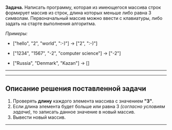 **Задача.** Написать программу, которая из имеющегося массива строк формирует массив из строк, длина которых меньше либо равна 3 символам. Первоначальный массив можно ввести с клавиатуры, либо задать на старте выполнения алгоритма.

*Примеры:*

* ["hello", "2", "world", ":-)"] -> ["2", ":-)"]

* ["1234", "1567", "-2", "computer science"] -> ["-2"]

* ["Russia", "Denmark", "Kazan"] -> []
___
___
## Описание решения поставленной задачи
1. Проверять **длину** каждого элемента массива с значением **"3"**.
2. Если длина элемента будет больше или равна 3 *(согласно условиям задачи)*, то записать данное значение в новый массив.
3.  Вывести новый массив.
 ___
